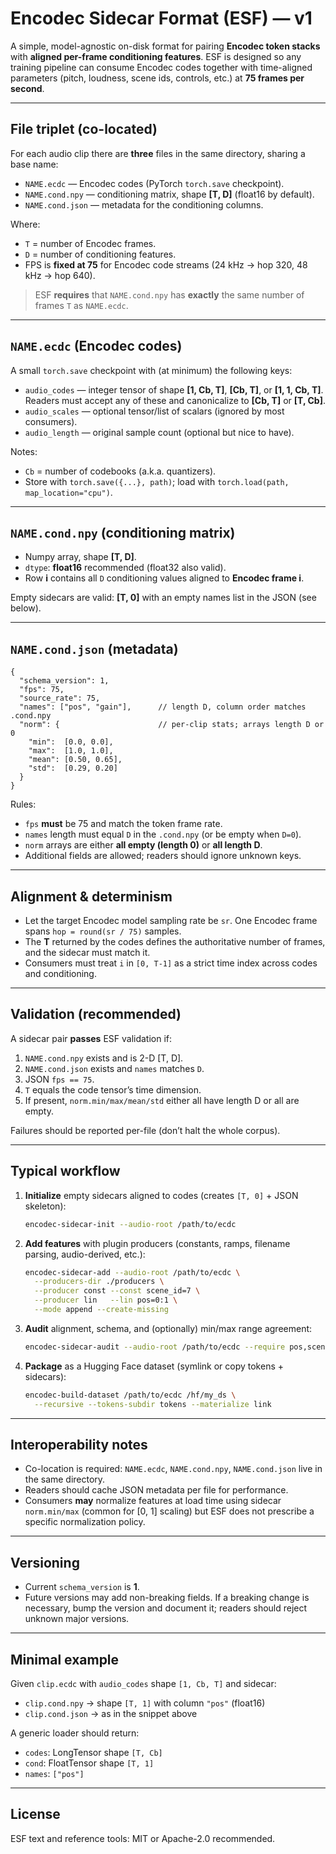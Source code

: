 # Encodec Sidecar Format (ESF) — v1

A simple, model-agnostic on-disk format for pairing **Encodec token stacks** with
**aligned per-frame conditioning features**. ESF is designed so any training
pipeline can consume Encodec codes together with time-aligned parameters
(pitch, loudness, scene ids, controls, etc.) at **75 frames per second**.

---

## File triplet (co-located)

For each audio clip there are **three** files in the same directory, sharing a base name:

- `NAME.ecdc` — Encodec codes (PyTorch `torch.save` checkpoint).
- `NAME.cond.npy` — conditioning matrix, shape **[T, D]** (float16 by default).
- `NAME.cond.json` — metadata for the conditioning columns.

Where:
- `T` = number of Encodec frames.
- `D` = number of conditioning features.
- FPS is **fixed at 75** for Encodec code streams (24 kHz → hop 320, 48 kHz → hop 640).

> ESF **requires** that `NAME.cond.npy` has **exactly** the same number of frames `T` as `NAME.ecdc`.

---

## `NAME.ecdc` (Encodec codes)

A small `torch.save` checkpoint with (at minimum) the following keys:

- `audio_codes` — integer tensor of shape **[1, Cb, T]**, **[Cb, T]**, or **[1, 1, Cb, T]**.
  Readers must accept any of these and canonicalize to **[Cb, T]** or **[T, Cb]**.
- `audio_scales` — optional tensor/list of scalars (ignored by most consumers).
- `audio_length` — original sample count (optional but nice to have).

Notes:
- `Cb` = number of codebooks (a.k.a. quantizers).
- Store with `torch.save({...}, path)`; load with `torch.load(path, map_location="cpu")`.

---

## `NAME.cond.npy` (conditioning matrix)

- Numpy array, shape **[T, D]**.
- `dtype`: **float16** recommended (float32 also valid).
- Row **i** contains all `D` conditioning values aligned to **Encodec frame i**.

Empty sidecars are valid: **[T, 0]** with an empty names list in the JSON (see below).

---

## `NAME.cond.json` (metadata)

```jsonc
{
  "schema_version": 1,
  "fps": 75,
  "source_rate": 75,
  "names": ["pos", "gain"],      // length D, column order matches .cond.npy
  "norm": {                      // per-clip stats; arrays length D or 0
    "min":  [0.0, 0.0],
    "max":  [1.0, 1.0],
    "mean": [0.50, 0.65],
    "std":  [0.29, 0.20]
  }
}
```

Rules:
- `fps` **must** be 75 and match the token frame rate.
- `names` length must equal `D` in the `.cond.npy` (or be empty when `D=0`).
- `norm` arrays are either **all empty (length 0)** or **all length D**.
- Additional fields are allowed; readers should ignore unknown keys.

---

## Alignment & determinism

- Let the target Encodec model sampling rate be `sr`. One Encodec frame spans `hop = round(sr / 75)` samples.
- The **T** returned by the codes defines the authoritative number of frames, and the sidecar must match it.
- Consumers must treat `i` in `[0, T-1]` as a strict time index across codes and conditioning.

---

## Validation (recommended)

A sidecar pair **passes** ESF validation if:

1) `NAME.cond.npy` exists and is 2-D [T, D].  
2) `NAME.cond.json` exists and `names` matches `D`.  
3) JSON `fps == 75`.  
4) `T` equals the code tensor’s time dimension.  
5) If present, `norm.min/max/mean/std` either all have length D or all are empty.

Failures should be reported per-file (don’t halt the whole corpus).

---

## Typical workflow

1) **Initialize** empty sidecars aligned to codes (creates `[T, 0]` + JSON skeleton):
   ```bash
   encodec-sidecar-init --audio-root /path/to/ecdc
   ```

2) **Add features** with plugin producers (constants, ramps, filename parsing, audio-derived, etc.):
   ```bash
   encodec-sidecar-add --audio-root /path/to/ecdc \
     --producers-dir ./producers \
     --producer const --const scene_id=7 \
     --producer lin   --lin pos=0:1 \
     --mode append --create-missing
   ```

3) **Audit** alignment, schema, and (optionally) min/max range agreement:
   ```bash
   encodec-sidecar-audit --audio-root /path/to/ecdc --require pos,scene_id
   ```

4) **Package** as a Hugging Face dataset (symlink or copy tokens + sidecars):
   ```bash
   encodec-build-dataset /path/to/ecdc /hf/my_ds \
     --recursive --tokens-subdir tokens --materialize link
   ```

---

## Interoperability notes

- Co-location is required: `NAME.ecdc`, `NAME.cond.npy`, `NAME.cond.json` live in the same directory.
- Readers should cache JSON metadata per file for performance.
- Consumers **may** normalize features at load time using sidecar `norm.min/max` (common for [0, 1] scaling) but ESF does not prescribe a specific normalization policy.

---

## Versioning

- Current `schema_version` is **1**.  
- Future versions may add non-breaking fields. If a breaking change is necessary, bump the version and document it; readers should reject unknown major versions.

---

## Minimal example

Given `clip.ecdc` with `audio_codes` shape `[1, Cb, T]` and sidecar:

- `clip.cond.npy` → shape `[T, 1]` with column `"pos"` (float16)
- `clip.cond.json` → as in the snippet above

A generic loader should return:
- `codes`: LongTensor shape `[T, Cb]`
- `cond`:  FloatTensor shape `[T, 1]`
- `names`: `["pos"]`

---

## License

ESF text and reference tools: MIT or Apache-2.0 recommended.
